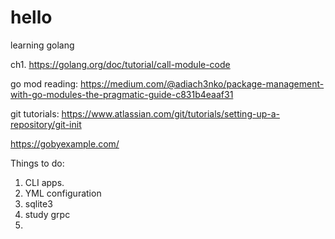 # hello
learning golang

ch1. https://golang.org/doc/tutorial/call-module-code

go mod reading: https://medium.com/@adiach3nko/package-management-with-go-modules-the-pragmatic-guide-c831b4eaaf31

git tutorials: https://www.atlassian.com/git/tutorials/setting-up-a-repository/git-init

https://gobyexample.com/

Things to do: 
1. CLI apps. 
2. YML configuration
3. sqlite3
4. study grpc
5. 
